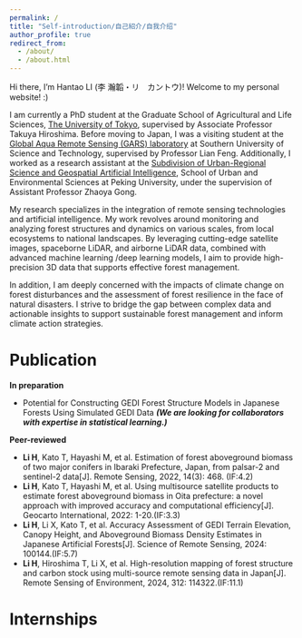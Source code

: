```yaml
---
permalink: /
title: "Self-introduction/自己紹介/自我介绍"
author_profile: true
redirect_from: 
  - /about/
  - /about.html
---
```


Hi there, I’m Hantao LI (李 瀚韜・リ　カントウ)! Welcome to my personal website! :)

I am currently a PhD student at the Graduate School of Agricultural and Life Sciences, [The University of Tokyo](https://www.u-tokyo.ac.jp/ja/index.html), supervised by Associate Professor Takuya Hiroshima. Before moving to Japan, I was a visiting student at the [Global Aqua Remote Sensing (GARS) laboratory](https://garslab.com/) at Southern University of Science and Technology, supervised by Professor Lian Feng. Additionally, I worked as a research assistant at the [Subdivision of Urban-Regional Science and Geospatial Artificial Intelligence](https://supdgeoai.wordpress.com/), School of Urban and Environmental Sciences at Peking University, under the supervision of Assistant Professor Zhaoya Gong.

My research specializes in the integration of remote sensing technologies and artificial intelligence. My work revolves around monitoring and analyzing forest structures and dynamics on various scales, from local ecosystems to national landscapes. By leveraging cutting-edge satellite images, spaceborne LiDAR, and airborne LiDAR data, combined with advanced machine learning /deep learning models, I aim to provide high-precision 3D data that supports effective forest management.

In addition, I am deeply concerned with the impacts of climate change on forest disturbances and the assessment of forest resilience in the face of natural disasters. I strive to bridge the gap between complex data and actionable insights to support sustainable forest management and inform climate action strategies.

Publication
======
**In preparation**
- Potential for Constructing GEDI Forest Structure Models in Japanese Forests Using Simulated GEDI Data ***(We are looking for collaborators with expertise in statistical learning.)***

**Peer-reviewed**
- **Li H**, Kato T, Hayashi M, et al. Estimation of forest aboveground biomass of two major conifers in Ibaraki Prefecture, Japan, from palsar-2 and sentinel-2 data[J]. Remote Sensing, 2022, 14(3): 468. (IF:4.2)
- **Li H**, Kato T, Hayashi M, et al. Using multisource satellite products to estimate forest aboveground biomass in Oita prefecture: a novel approach with improved accuracy and computational efficiency[J]. Geocarto International, 2022: 1-20.(IF:3.3)
- **Li H**, Li X, Kato T, et al. Accuracy Assessment of GEDI Terrain Elevation, Canopy Height, and Aboveground Biomass Density Estimates in Japanese Artificial Forests[J]. Science of Remote Sensing, 2024: 100144.(IF:5.7)
- **Li H**, Hiroshima T, Li X, et al. High-resolution mapping of forest structure and carbon stock using multi-source remote sensing data in Japan[J]. Remote Sensing of Environment, 2024, 312: 114322.(IF:11.1)

Internships
======
